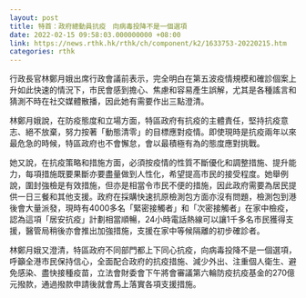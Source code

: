 ```yaml
---
layout: post
title: 特首：政府總動員抗疫　向病毒投降不是一個選項
date: 2022-02-15 09:58:03.000000000 +08:00
link: https://news.rthk.hk/rthk/ch/component/k2/1633753-20220215.htm
categories: rthk
---
```


行政長官林鄭月娥出席行政會議前表示，完全明白在第五波疫情規模和確診個案上升如此快速的情況下，市民會感到擔心、焦慮和容易產生誤解，尤其是各種謠言和猜測不時在社交媒體散播，因此她有需要作出三點澄清。

林鄭月娥說，在防疫態度和立場方面，特區政府有抗疫的主體責任，堅持抗疫意志、絕不放棄，努力按著「動態清零」的目標應對疫情。即使現時是抗疫兩年以來最危急的時候，特區政府也不會懈怠，會以最積極有為的態度應對挑戰。

她又說，在抗疫策略和措施方面，必須按疫情的性質不斷優化和調整措施、提升能力，每項措施既要果斷亦要盡量做到人性化，希望提高市民的接受程度。她舉例說，圍封強檢是有效措施，但亦是相當令市民不便的措施，因此政府需要為居民提供一日三餐和其他支援。政府在採購快速抗原檢測包方面亦沒有問題，檢測包到港後會大量派發，現時有4000多名「緊密接觸者」和「次密接觸者」在家中檢疫，認為這項「居安抗疫」計劃相當順暢，24小時電話熱線可以讓1千多名市民獲得支援，醫管局稍後亦會推出加強措施，支援在家中等候隔離的初步確診者。

林鄭月娥又澄清，特區政府不同部門都上下同心抗疫，向病毒投降不是一個選項，呼籲全港市民保持信心，全面配合政府的抗疫措施、減少外出、注重個人衛生、避免感染、盡快接種疫苗，立法會財委會下午將會審議第六輪防疫抗疫基金的270億元撥款，通過撥款申請後就會馬上落實各項支援措施。
